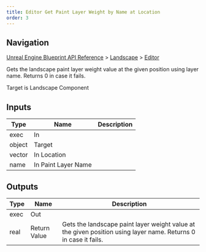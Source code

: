 ```yaml
---
title: Editor Get Paint Layer Weight by Name at Location
order: 3
---
```

## Navigation

[Unreal Engine Blueprint API Reference](https://dev.epicgames.com/documentation/en-us/unreal-engine/BlueprintAPI) > [Landscape](https://dev.epicgames.com/documentation/en-us/unreal-engine/BlueprintAPI/Landscape) > [Editor](https://dev.epicgames.com/documentation/en-us/unreal-engine/BlueprintAPI/Landscape/Editor)

Gets the landscape paint layer weight value at the given position using layer name. Returns 0 in case it fails.

Target is Landscape Component

## Inputs

| Type | Name | Description |
| --- | --- | --- |
| exec | In |  |
| object | Target |  |
| vector | In Location |  |
| name | In Paint Layer Name |  |

## Outputs

| Type | Name | Description |
| --- | --- | --- |
| exec | Out |  |
| real | Return Value | Gets the landscape paint layer weight value at the given position using layer name. Returns 0 in case it fails. |
